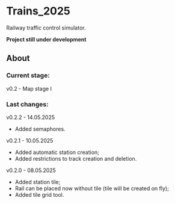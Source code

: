 # Trains_2025
Railway traffic control simulator.


**Project still under development**


## About

### Current stage:
v0.2 - Map stage I

### Last changes:
v0.2.2 - 14.05.2025

* Added semaphores.

v0.2.1 - 10.05.2025

* Added automatic station creation;
* Added restrictions to track creation and deletion.

v0.2.0 - 08.05.2025

* Added station tile;
* Rail can be placed now without tile (tile will be created on fly);
* Added tile grid tool.

